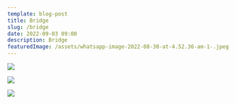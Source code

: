 ```yaml
---
template: blog-post
title: Bridge
slug: /bridge
date: 2022-09-03 09:00
description: Bridge
featuredImage: /assets/whatsapp-image-2022-08-30-at-4.52.36-am-1-.jpeg
---
```

![](/assets/whatsapp-image-2022-08-30-at-4.52.35-am.jpeg)

![](/assets/whatsapp-image-2022-08-30-at-4.52.35-am-1-.jpeg)

![](/assets/whatsapp-image-2022-08-30-at-4.52.36-am.jpeg)